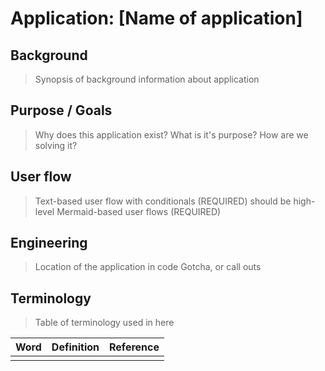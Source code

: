 
# Application: [Name of application]

## Background

> Synopsis of background information about application

## Purpose / Goals

> Why does this application exist?
> What is it's purpose?
> How are we solving it?

## User flow

> Text-based user flow with conditionals (REQUIRED) should be high-level
> Mermaid-based user flows (REQUIRED)

## Engineering
> Location of the application in code
> Gotcha, or call outs

## Terminology

> Table of terminology used in here

| **Word** | **Definition** | **Reference** |
| --- | --- | --- |
| | | |
